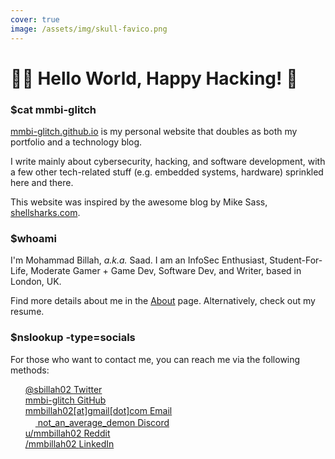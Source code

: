 ```yaml
---
cover: true
image: /assets/img/skull-favico.png
---
```


# 👨‍💻 Hello World, Happy Hacking! 👋

### $cat mmbi-glitch

[mmbi-glitch.github.io](https://mmbi-glitch.github.io) is my personal website that doubles as both my portfolio and a technology blog.

I write mainly about cybersecurity, hacking, and software development, with a few other tech-related stuff (e.g. embedded systems, hardware) sprinkled here and there.

This website was inspired by the awesome blog by Mike Sass, [shellsharks.com](https://shellsharks.com/).

### $whoami

I'm Mohammad Billah, _a.k.a._ Saad. I am an InfoSec Enthusiast, Student-For-Life, Moderate Gamer + Game Dev, Software Dev, and Writer, based in London, UK.

Find more details about me in the [About](/about/) page. Alternatively, check out my resume.

### $nslookup -type=socials

For those who want to contact me, you can reach me via the following methods:

<ul style="list-style-type: none;">
  
  <li>
    <a href="https://twitter.com/sbillah02" title="Twitter" class="no-mark-external">
      <span class="icon-twitter"></span>
      @sbillah02
      <span class="sr-only">Twitter</span>
    </a>
  </li>

  <li>
    <a href="https://github.com/mmbi-glitch" title="GitHub" class="no-mark-external">
      <span class="icon-github"></span>
      mmbi-glitch
      <span class="sr-only">GitHub</span>
    </a>
  </li>

  <li>
    <a href="mailto:mmbillah02@gmail.com" title="Email" class="no-mark-external">
      <span class="icon-mail"></span>
      mmbillah02[at]gmail[dot]com
      <span class="sr-only">Email</span>
    </a>
  </li>

  <li>
    <a href="https://discordapp.com/users/657106602540793857" title="Discord" class="no-mark-external">
      <span><img src="https://assets-global.website-files.com/6257adef93867e50d84d30e2/636e0a6918e57475a843f59f_icon_clyde_black_RGB.svg" style="width: 16px; height: 16px"/></span>
      not_an_average_demon
      <span class="sr-only">Discord</span>
    </a>
  </li>

  <li>
    <a href="https://www.reddit.com/user/mmbillah02" title="reddit" class="no-mark-external">
      <span class="icon-reddit"></span>
      u/mmbillah02
      <span class="sr-only">Reddit</span>
    </a>
  </li>

  <li>
    <a href="https://www.linkedin.com/in/mmbillah02" title="LinkedIn" class="no-mark-external">
      <span class="icon-linkedin2"></span>
      /mmbillah02
      <span class="sr-only">LinkedIn</span>
    </a>
  </li>

</ul>
